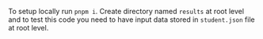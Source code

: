 To setup locally run `pnpm i`. Create directory named `results` at root level and
to test this code you need to have input data stored in `student.json` file at root level.
